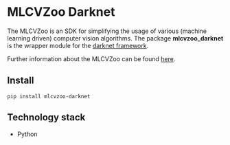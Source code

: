 # MLCVZoo Darknet

The MLCVZoo is an SDK for simplifying the usage of various (machine learning driven)
computer vision algorithms. The package **mlcvzoo_darknet** is the wrapper module for the
[darknet framework](https://github.com/AlexeyAB/darknet).

Further information about the MLCVZoo can be found [here](../README.md).

## Install
`
pip install mlcvzoo-darknet
`

## Technology stack

- Python

